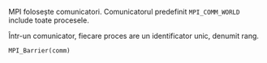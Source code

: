 MPI folosește comunicatori. Comunicatorul predefinit `MPI_COMM_WORLD` include toate procesele.

Într-un comunicator, fiecare proces are un identificator unic, denumit rang.

`MPI_Barrier(comm)`